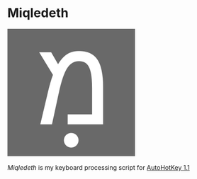# Miqledeth
![Miqledeth logo](./Icons/Miqledeth.svg)

_Miqledeth_ is my keyboard processing script for [AutoHotKey 1.1](https://autohotkey.com)
